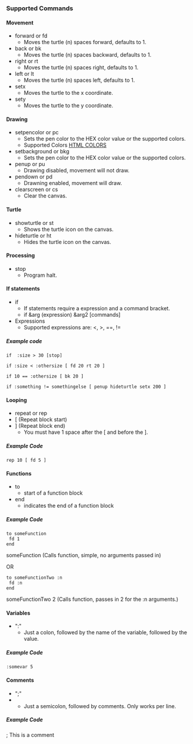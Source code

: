 ### Supported Commands

#### Movement
* forward or fd
    - Moves the turtle (n) spaces forward, defaults to 1.
* back or bk 
    - Moves the turtle (n) spaces backward, defaults to 1.
* right or rt 
    - Moves the turtle (n) spaces right, defaults to 1.
* left or lt 
    - Moves the turtle (n) spaces left, defaults to 1.
* setx
    - Moves the turtle to the x coordinate.
* sety
    - Moves the turtle to the y coordinate.

#### Drawing
* setpencolor or pc
    - Sets the pen color to the HEX color value or the supported colors.
    - Supported Colors [HTML COLORS](http://www.computerhope.com/htmcolor.htm)
* setbackground or bkg
    - Sets the pen color to the HEX color value or the supported colors.
* penup or pu
    - Drawing disabled, movement will not draw. 
* pendown or pd
    - Drawning enabled, movement will draw.
* clearscreen or cs
    - Clear the canvas.

#### Turtle
* showturtle or st
    - Shows the turtle icon on the canvas.
* hideturtle or ht
    - Hides the turtle icon on the canvas.

#### Processing ####
* stop
    - Program halt.

#### If statements
* if
    - If statements require a expression and a command bracket.
    - if &arg (expression) &arg2 [commands]
* Expressions 
    - Supported expressions are: <, >, ==, !=

##### Example code

    if  :size > 30 [stop]
    
    if :size < :othersize [ fd 20 rt 20 ]
    
    if 10 == :othersize [ bk 20 ]
    
    if :something != somethingelse [ penup hideturtle setx 200 ]

#### Looping
* repeat or rep
* [  (Repeat block start)
* ] (Repeat block end) 
    - You must have 1 space after the [ and before the ]. 

##### Example Code

    rep 10 [ fd 5 ] 

#### Functions
* to
    - start of a function block
* end 
    - indicates the end of a function block

##### Example Code

    to someFunction 
     fd 1
    end

someFunction
(Calls function, simple, no arguments passed in)

OR

    to someFunctionTwo :n
     fd :n
    end

someFunctionTwo 2
(Calls function, passes in 2 for the :n arguments.)

#### Variables
* ":"
    - Just a colon, followed by the name of the variable, followed by the value.

##### Example Code

    :somevar 5
    
#### Comments
* ";"
*   - Just a semicolon, followed by comments. Only works per line.

##### Example Code

; This is a comment


